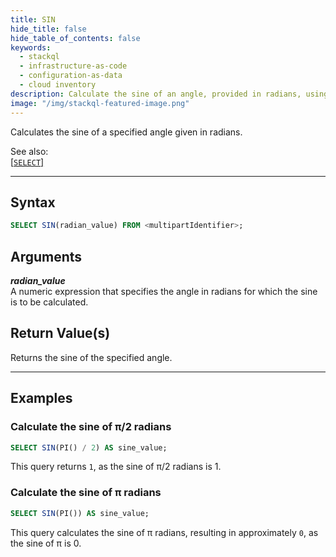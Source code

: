 ```yaml
---
title: SIN
hide_title: false
hide_table_of_contents: false
keywords:
  - stackql
  - infrastructure-as-code
  - configuration-as-data
  - cloud inventory
description: Calculate the sine of an angle, provided in radians, using SQL in StackQL.
image: "/img/stackql-featured-image.png"
---
```

Calculates the sine of a specified angle given in radians.

See also:  
[[`SELECT`]](/docs/language-spec/select)

* * * 

## Syntax

```sql
SELECT SIN(radian_value) FROM <multipartIdentifier>;
```

## Arguments

__*radian_value*__  
A numeric expression that specifies the angle in radians for which the sine is to be calculated.

## Return Value(s)
Returns the sine of the specified angle.

* * *

## Examples

### Calculate the sine of π/2 radians

```sql
SELECT SIN(PI() / 2) AS sine_value;
```

This query returns `1`, as the sine of π/2 radians is 1.

### Calculate the sine of π radians

```sql
SELECT SIN(PI()) AS sine_value;
```

This query calculates the sine of π radians, resulting in approximately `0`, as the sine of π is 0.
